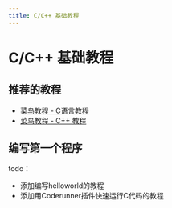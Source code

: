 ```yaml
---
title: C/C++ 基础教程
---
```

# C/C++ 基础教程

## 推荐的教程

 - [菜鸟教程 - C语言教程](https://www.runoob.com/cprogramming/c-tutorial.html)
 - [菜鸟教程 - C++ 教程](https://www.runoob.com/cplusplus/cpp-tutorial.html)

## 编写第一个程序

todo：

 - 添加编写helloworld的教程
 - 添加用Coderunner插件快速运行C代码的教程
